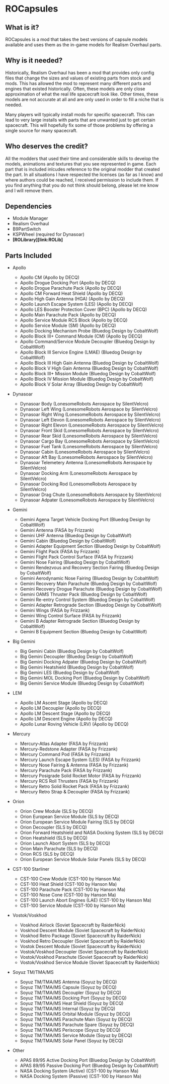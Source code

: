 # ROCapsules

## What is it?
ROCapsules is a mod that takes the best versions of capsule models available and uses them as the in-game models for Realism Overhaul parts.


## Why is it needed?
Historically, Realism Overhaul has been a mod that provides only config files that change the sizes and values of existing parts from stock and mods. This has allowed the mod to represent many different parts and engines that existed historically. Often, these models are only close approximation of what the real life spacecraft look like. Other times, these models are not accurate at all and are only used in order to fill a niche that is needed.

Many players will typically install mods for specific spacecraft. This can lead to very large installs with parts that are unwanted just to get certain spacecraft. This will hopefully fix some of those problems by offering a single source for many spacecraft.


## Who deserves the credit?
All the modders that used their time and considerable skills to develop the models, animations and textures that you see represented in game. Each part that is included inlcudes reference to the original modder that created the part. In all situations I have respected the licenses (as far as I know) and where authors could be reached, I received permission to include them. If you find anything that you do not think should belong, please let me know and I will remove them.


## Dependencies
* Module Manager
* Realism Overhaul
* B9PartSwitch
* KSPWheel (required for Dynasoar)
* **[ROLibrary][link:ROLib]**

## Parts Included
* Apollo
  * Apollo CM (Apollo by DECQ)
  * Apollo Drogue Docking Port (Apollo by DECQ)
  * Apollo Drogue Parachute Pack (Apollo by DECQ)
  * Apollo CM Forward Heat Shield (Apollo by DECQ)
  * Apollo High Gain Antenna (HGA) (Apollo by DECQ)
  * Apollo Launch Escape System (LES) (Apollo by DECQ)
  * Apollo LES Booster Protection Cover (BPC) (Apollo by DECQ)
  * Apollo Main Parachute Pack (Apollo by DECQ)
  * Apollo Service Module RCS Block (Apollo by DECQ)
  * Apollo Service Module (SM) (Apollo by DECQ)
  * Apollo Docking Mechanism Probe (Bluedog Design by CobaltWolf)
  * Apollo Block III+ Command Module (CM) (Apollo by DECQ)
  * Apollo Command/Service Module Decoupler (Bluedog Design by CobaltWolf)
  * Apollo Block III Service Engine (LMAE) (Bluedog Design by CobaltWolf)
  * Apollo Block III High Gain Antenna (Bluedog Design by CobaltWolf)
  * Apollo Block V High Gain Antenna (Bluedog Design by CobaltWolf)
  * Apollo Block III+ Mission Module (Bluedog Design by CobaltWolf)
  * Apollo Block IV Mission Module (Bluedog Design by CobaltWolf)
  * Apollo Block V Solar Array (Bluedog Design by CobaltWolf)
  
* Dynasoar
  * Dynasoar Body (LonesomeRobots Aerospace by SilentVelcro)
  * Dynasoar Left Wing (LonesomeRobots Aerospace by SilentVelcro)
  * Dynasoar Right Wing (LonesomeRobots Aerospace by SilentVelcro)
  * Dynasoar Left Elevon (LonesomeRobots Aerospace by SilentVelcro)
  * Dynasoar Right Elevon (LonesomeRobots Aerospace by SilentVelcro)
  * Dynasoar Front Skid (LonesomeRobots Aerospace by SilentVelcro)
  * Dynasoar Rear Skid (LonesomeRobots Aerospace by SilentVelcro)
  * Dynasoar Cargo Bay (LonesomeRobots Aerospace by SilentVelcro)
  * Dynasoar Fuel Tank (LonesomeRobots Aerospace by SilentVelcro)
  * Dynasoar Cabin (LonesomeRobots Aerospace by SilentVelcro)
  * Dynasoar Aft Bay (LonesomeRobots Aerospace by SilentVelcro)
  * Dynasoar Telemetery Antenna (LonesomeRobots Aerospace by SilentVelcro)
  * Dynasoar Docking Arm (LonesomeRobots Aerospace by SilentVelcro)
  * Dynasoar Docking Rod (LonesomeRobots Aerospace by SilentVelcro)
  * Dynasoar Drag Chute (LonesomeRobots Aerospace by SilentVelcro)
  * Dynasoar Adpater (LonesomeRobots Aerospace by SilentVelcro)
  
* Gemini
  * Gemini Agena Target Vehicle Docking Port (Bluedog Design by CobaltWolf)
  * Gemini Antenna (FASA by Frizzank)
  * Gemini UHF Antenna (Bluedog Design by CobaltWolf)
  * Gemini Cabin (Bluedog Design by CobaltWolf)
  * Gemini Adapter Equipment Section (Bluedog Design by CobaltWolf)
  * Gemini Flight Pack (FASA by Frizzank)
  * Gemini Flight Pack Control Surface (FASA by Frizzank)
  * Gemini Nose Fairing (Bluedog Design by CobaltWolf)
  * Gemini Rendezvous and Recovery Section Fairing (Bluedog Design by CobaltWolf)
  * Gemini Aerodynamic Nose Fairing (Bluedog Design by CobaltWolf)
  * Gemini Recovery Main Parachute (Bluedog Design by CobaltWolf)
  * Gemini Recovery Drogue Parachute (Bluedog Design by CobaltWolf)
  * Gemini OAMS Thruster Pack (Bluedog Design by CobaltWolf)
  * Gemini Re-entry Control System (Bluedog Design by CobaltWolf)
  * Gemini Adapter Retrograde Section (Bluedog Design by CobaltWolf)
  * Gemini Wings (FASA by Frizzank)
  * Gemini Wing Control Surface (FASA by Frizzank)
  * Gemini B Adapter Retrograde Section (Bluedog Design by CobaltWolf)
  * Gemini B Equipment Section (Bluedog Design by CobaltWolf)
 
* Big Gemini
  * Big Gemini Cabin (Bluedog Design by CobaltWolf)
  * Big Gemini Decoupler (Bluedog Design by CobaltWolf)
  * Big Gemini Docking Adpater (Bluedog Design by CobaltWolf)
  * Big Gemini Heatshield (Bluedog Design by CobaltWolf)
  * Big Gemini LES (Bluedog Design by CobaltWolf)
  * Big Gemini MOL Docking Port (Bluedog Design by CobaltWolf)
  * Big Gemini Service Module (Bluedog Design by CobaltWolf)
  
* LEM
  * Apollo LM Ascent Stage (Apollo by DECQ)
  * Apollo LM Decoupler (Apollo by DECQ)
  * Apollo LM Descent Stage (Apollo by DECQ)
  * Apollo LM Descent Engine (Apollo by DECQ)
  * Apollo Lunar Roving Vehicle (LRV) (Apollo by DECQ)
  
* Mercury
  * Mercury-Atlas Adapter (FASA by Frizzank)
  * Mercury-Redstone Adapter (FASA by Frizzank)
  * Mercury Command Pod (FASA by Frizzank)
  * Mercury Launch Escape System (LES) (FASA by Frizzank)
  * Mercury Nose Fairing & Antenna (FASA by Frizzank)
  * Mercury Parachute Pack (FASA by Frizzank)
  * Mercury Posigrade Solid Rocket Motor (FASA by Frizzank)
  * Mercury RCS Roll Thrusters (FASA by Frizzank)
  * Mercury Retro Solid Rocket Pack (FASA by Frizzank)
  * Mercury Retro Strap & Decoupler (FASA by Frizzank)
  
* Orion
  * Orion Crew Module (SLS by DECQ)
  * Orion European Service Module (SLS by DECQ)
  * Orion European Service Module Fairing (SLS by DECQ)
  * Orion Decoupler (SLS by DECQ)
  * Orion Forward Heatshield and NASA Docking System (SLS by DECQ)
  * Orion Heatshield (SLS by DECQ)
  * Orion Launch Abort System (SLS by DECQ)
  * Orion Main Parachute (SLS by DECQ)
  * Orion RCS (SLS by DECQ)
  * Orion European Service Module Solar Panels (SLS by DECQ)
  
* CST-100 Starliner
  * CST-100 Crew Module (CST-100 by Hanson Ma)
  * CST-100 Heat Shield (CST-100 by Hanson Ma)
  * CST-100 Parachute Pack (CST-100 by Hanson Ma)
  * CST-100 Nose Cone (CST-100 by Hanson Ma)
  * CST-100 Launch Abort Engines (LAE) (CST-100 by Hanson Ma)
  * CST-100 Service Module (CST-100 by Hanson Ma)

* Vostok/Voskhod
  * Voskhod Airlock (Soviet Spacecraft by RaiderNick)
  * Voskhod Descent Module (Soviet Spacecraft by RaiderNick)
  * Voskhod Retro Package (Soviet Spacecraft by RaiderNick)
  * Voskhod Retro Decoupler (Soviet Spacecraft by RaiderNick)
  * Vostok Descent Module (Soviet Spacecraft by RaiderNick)
  * Vostok/Voskhod Decoupler (Soviet Spacecraft by RaiderNick)
  * Vostok/Voskhod Parachute (Soviet Spacecraft by RaiderNick)
  * Vostok/Voskhod Service Module (Soviet Spacecraft by RaiderNick)

* Soyuz TM/TMA/MS
  * Soyuz TM/TMA/MS Antenna (Soyuz by DECQ)
  * Soyuz TM/TMA/MS Capsule (Soyuz by DECQ)
  * Soyuz TM/TMA/MS Decoupler (Soyuz by DECQ)
  * Soyuz TM/TMA/MS Docking Port (Soyuz by DECQ)
  * Soyuz TM/TMA/MS Heat Shield (Soyuz by DECQ)
  * Soyuz TM/TMA/MS Internal (Soyuz by DECQ)
  * Soyuz TM/TMA/MS Orbital Module (Soyuz by DECQ)
  * Soyuz TM/TMA/MS Parachute Main (Soyuz by DECQ)
  * Soyuz TM/TMA/MS Parachute Spare (Soyuz by DECQ)
  * Soyuz TM/TMA/MS Periscope (Soyuz by DECQ)
  * Soyuz TM/TMA/MS Service Module (Soyuz by DECQ)
  * Soyuz TM/TMA/MS Solar Panel (Soyuz by DECQ)

* Other
  * APAS 89/95 Active Docking Port (Bluedog Design by CobaltWolf)
  * APAS 89/95 Passive Docking Port (Bluedog Design by CobaltWolf)
  * NASA Docking System (Active) (CST-100 by Hanson Ma)
  * NASA Docking System (Passive) (CST-100 by Hanson Ma)
  